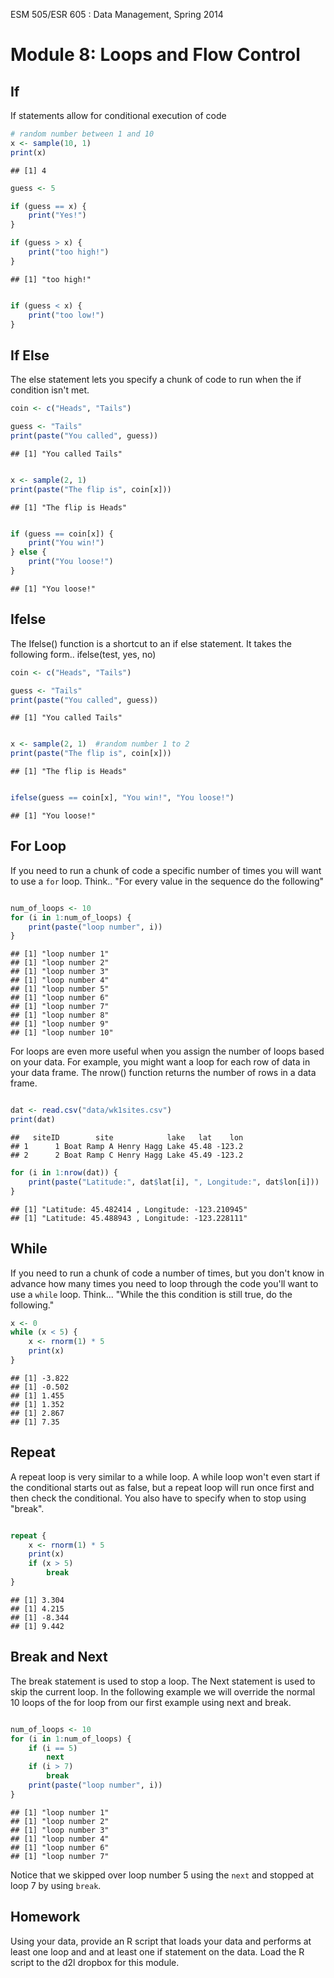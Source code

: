 ESM 505/ESR 605 : Data Management, Spring 2014

Module 8: Loops and Flow Control 
====================




## If
If statements allow for conditional execution of code


```r
# random number between 1 and 10
x <- sample(10, 1)
print(x)
```

```
## [1] 4
```

```r
guess <- 5

if (guess == x) {
    print("Yes!")
}

if (guess > x) {
    print("too high!")
}
```

```
## [1] "too high!"
```

```r

if (guess < x) {
    print("too low!")
}
```


## If Else
The else statement lets you specify a chunk of code to run when the if condition isn't met.


```r
coin <- c("Heads", "Tails")

guess <- "Tails"
print(paste("You called", guess))
```

```
## [1] "You called Tails"
```

```r

x <- sample(2, 1)
print(paste("The flip is", coin[x]))
```

```
## [1] "The flip is Heads"
```

```r

if (guess == coin[x]) {
    print("You win!")
} else {
    print("You loose!")
}
```

```
## [1] "You loose!"
```



## Ifelse
The Ifelse() function is a shortcut to an if else statement.  It takes the following form.. ifelse(test, yes, no)


```r
coin <- c("Heads", "Tails")

guess <- "Tails"
print(paste("You called", guess))
```

```
## [1] "You called Tails"
```

```r

x <- sample(2, 1)  #random number 1 to 2
print(paste("The flip is", coin[x]))
```

```
## [1] "The flip is Heads"
```

```r

ifelse(guess == coin[x], "You win!", "You loose!")
```

```
## [1] "You loose!"
```


## For Loop

If you need to run a chunk of code a specific number of times you will want to use a `for` loop.  Think.. "For every value in the sequence do the following"


```r

num_of_loops <- 10
for (i in 1:num_of_loops) {
    print(paste("loop number", i))
}
```

```
## [1] "loop number 1"
## [1] "loop number 2"
## [1] "loop number 3"
## [1] "loop number 4"
## [1] "loop number 5"
## [1] "loop number 6"
## [1] "loop number 7"
## [1] "loop number 8"
## [1] "loop number 9"
## [1] "loop number 10"
```


For loops are even more useful when you assign the number of loops based on your data.  For example, you might want a loop for each row of data in your data frame.  The nrow() function returns the number of rows in a data frame.


```r

dat <- read.csv("data/wk1sites.csv")
print(dat)
```

```
##   siteID        site            lake   lat    lon
## 1      1 Boat Ramp A Henry Hagg Lake 45.48 -123.2
## 2      2 Boat Ramp C Henry Hagg Lake 45.49 -123.2
```

```r
for (i in 1:nrow(dat)) {
    print(paste("Latitude:", dat$lat[i], ", Longitude:", dat$lon[i]))
}
```

```
## [1] "Latitude: 45.482414 , Longitude: -123.210945"
## [1] "Latitude: 45.488943 , Longitude: -123.228111"
```



## While
If you need to run a chunk of code a number of times, but you don't know in advance how many times you need to loop through the code you'll want to use a `while` loop.   Think... "While the this condition is still true, do the following."


```r
x <- 0
while (x < 5) {
    x <- rnorm(1) * 5
    print(x)
}
```

```
## [1] -3.822
## [1] -0.502
## [1] 1.455
## [1] 1.352
## [1] 2.867
## [1] 7.35
```


## Repeat
A repeat loop is very similar to a while loop. A while loop won't even start if the conditional starts out as false, but a repeat loop will run once first and then check the conditional. You also have to specify when to stop using "break".


```r

repeat {
    x <- rnorm(1) * 5
    print(x)
    if (x > 5) 
        break
}
```

```
## [1] 3.304
## [1] 4.215
## [1] -8.344
## [1] 9.442
```



## Break and Next
The break statement is used to stop a loop.  The Next statement is used to skip the current loop.  In the following example we will override the normal 10 loops of the for loop from our first example using next and break.


```r

num_of_loops <- 10
for (i in 1:num_of_loops) {
    if (i == 5) 
        next
    if (i > 7) 
        break
    print(paste("loop number", i))
}
```

```
## [1] "loop number 1"
## [1] "loop number 2"
## [1] "loop number 3"
## [1] "loop number 4"
## [1] "loop number 6"
## [1] "loop number 7"
```


Notice that we skipped over loop number 5 using the `next` and stopped at  loop 7 by using `break`.



## Homework

Using your data, provide an R script that loads your data and performs at least one loop and and at least one if statement on the data.  Load the R script to the d2l dropbox for this module.



